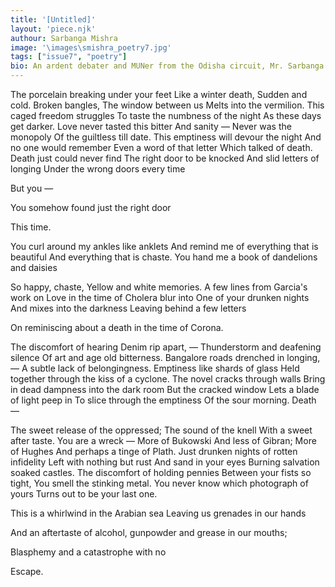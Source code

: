 ```yaml
---
title: '[Untitled]'
layout: 'piece.njk'
authour: Sarbanga Mishra
image: '\images\smishra_poetry7.jpg'
tags: ["issue7", "poetry"]
bio: An ardent debater and MUNer from the Odisha circuit, Mr. Sarbanga Mishra is pursuing his bachelor's degree at Christ University, Bangalore. He hails from the silver city - Cuttack. Being a student of journalism himself, he is no stranger to national and global affairs. He loves exploring the world through reading and believes very strongly that this world is made of everything hauntingly beautiful that art has to offer. A man who is well known in IITs, IIMs, NITs, and DU colleges for chairing and winning various national level competitions there, Sarbanga is a name synonymous with anything intellectual. Other than being a public speaker and writer, he is an academician who has various research paper publications and the best research paper awards from reputed institutions in India. Beyond that, he's also a well-known spoken poet, national-level martial artist, sterling wordsmith, enthusiastic chess player and published reporter. Furthermore, he takes a keen interest in International law and International relations. He claims that reading and researching would always be his "metaphorical crushes".
---
```

The porcelain breaking under your feet
Like a winter death,
Sudden and cold.
Broken bangles,
The window between us
Melts into the vermilion.
This caged freedom struggles
To taste the numbness of the night
As these days get darker.
Love never tasted this bitter
And sanity —
Never was the monopoly
Of the guiltless till date.
This emptiness will devour the night
And no one would remember
Even a word of that letter
Which talked of death.
Death just could never find
The right door to be knocked
And slid letters of longing
Under the wrong doors every time

But you —

You somehow found just the right door

This time.

You curl around my ankles like anklets
And remind me of everything that is beautiful
And everything that is chaste.
You hand me a book of dandelions and daisies

So happy, chaste,
Yellow and white memories.
A few lines from Garcia's work on
Love in the time of Cholera blur into
One of your drunken nights
And mixes into the darkness
Leaving behind a few letters

On reminiscing about a death in the time of Corona.

The discomfort of hearing
Denim rip apart, —
Thunderstorm and deafening silence
Of art and age old bitterness.
Bangalore roads drenched in longing, —
A subtle lack of belongingness.
Emptiness like shards of glass
Held together through the kiss of a cyclone.
The novel cracks through walls
Bring in dead dampness into the dark room
But the cracked window
Lets a blade of light peep in
To slice through the emptiness
Of the sour morning.
Death —

The sweet release of the oppressed;
The sound of the knell
With a sweet after taste.
You are a wreck —
More of Bukowski
And less of Gibran;
More of Hughes
And perhaps a tinge of Plath.
Just drunken nights of rotten infidelity
Left with nothing but rust
And sand in your eyes
Burning salvation soaked castles.
The discomfort of holding pennies
Between your fists so tight,
You smell the stinking metal.
You never know which photograph of yours
Turns out to be your last one.

This is a whirlwind in the Arabian sea
Leaving us grenades in our hands

And an aftertaste of alcohol, gunpowder and grease in our mouths;

Blasphemy and a catastrophe with no

Escape.